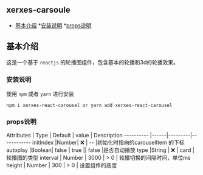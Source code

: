 ## xerxes-carsoule

* [基本介绍](#基本介绍)
  *[安装说明](#安装说明)
  *[props说明](#props说明)

## 基本介绍
这是一个基于 `reactjs` 的轮播图组件，包含基本的轮播和3d的轮播效果。

### 安装说明

使用 `npm` 或者 `yarn` 进行安装

`
npm i xerxes-react-carousel or yarn add xerxes-react-carousel
`

### props说明

Attributes | Type | Default | value | Description
---------- |------|---------|------------
initIndex  |Number|    ❌   | --     |初始化时指向的carouselItem 的下标
autoplay   |Boolean| false  | true || false  |是否自动播放
type       |String |   ❌   |  card | 轮播图的类型
interval   | Number | 3000  | > 0   | 轮播切换的间隔时间，单位ms
height     | Number | 300   | > 0   | 设置组件的高度